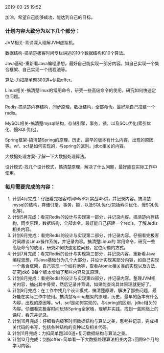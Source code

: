 2019-03-25 19:52

加油，希望自己能够成功，能达到自己的目标。

### 计划内容大致分为以下几个部分：

JVM相关-背诵深入理解JVM虚拟机。

数据结构-搞清楚极客时间专栏讲述的10个数据结构和10个算法。

Java基础-重新看Java编程思想。最好自己能实现一部分内容。如自己实现一个集合框架、自己实现一个线程池等。

算法-力扣简单题300道+剑指offer。

Linux相关-搞清楚linux的常用命令，研究一些高级命令的使用，研究如何快速定位问题。

Redis-搞清楚内存结构，同步原理，数据结构，全部命令。最好能自己搭建一个redis。

MySQL相关-搞清楚mysql结构，存储引擎，事务，锁，以及SQL优化(索引优化、慢SQL优化)。

Spring框架-搞清楚Spring的原理，历史，最早的版本有什么内容，出现的原因等。wf、scf是如何实现的，与spring的区别。jdbc相关的内容。

大数据处理方案-了解一下大数据处理算法。

设计模式-找几个设计模式，搞清楚原理，解决了什么问题，最好能在实际工作中使用。


### 每月需要完成的内容：

1. 计划4月完成：仔细看完极客时间MySQL实战45讲，并记录内容。搞清楚mysql的结构，存储引擎，事务，锁，以及SQL优化(包括索引优化、慢SQL优化等)。
2. 计划5月完成：看完Redis的设计与实现第一部分，并记录内容。搞清楚内存结构，同步原理，数据结构，全部命令。最好能自己搭建一个redis。了解Jedis相关内容。
3. 计划6月完成：看完Redis的设计与实现第二部分，并记录内容。仔细看完极客时间趣谈Linux操作系统，并记录内容。搞清楚Linux的 常用命令，研究一些高级命令的使用，研究如何快速定位问题，定位问题的方式。
4. 计划7月完成：看完Redis的设计与实现第三部分，并记录内容。重新看Java编程思想，将Java基础分为几个大部分，并设计实现某部分内容，如自己实现一个集合框架，自己实现一个线程池等，查看Atomic相关类的实现以及方法，研究jdk6-9每个版本增加了那些内容及其原理。
5. 计划8月完成：看完Redis的设计与实现第四部分，并记录内容。整理JVM相关内容，抽出其中骨架，然后记录并背诵，如果能查询具体原理就更好了。
6. 计划9月完成：在工作中找几个设计模式，搞清楚原理，解决了那些问题，最好能在实际工作中使用。搞清楚Spring框架的原理，历史，最早的版本有什么内容，出现的原因等。wf、scf是如何实现的，与spring的区别，jdbc相关的内容。仔细看完极客时间玩转Spring全家桶，理解并实践，找到一些网络上的课程，看完并记录。
7. 计划10月完成：仔细看完极客时间数据结构与算法之美，思考并记录，完成相关代码的书写，包括各种结构的变种以及相关代码。
8. 计划11月完成：力扣简单题300道+复习数据结构与算法之美。
9. 计划12月完成：剑指offer+简单看一下大数据处理算法相关内容+回顾9个月的学习内容。

